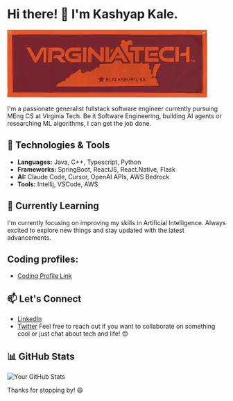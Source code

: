 # Hi there! 👋 I'm Kashyap Kale.

![Profile Banner](IMG_5572.png)

I'm a passionate generalist fullstack software engineer currently pursuing MEng CS at Virginia Tech. 
Be it Software Engineering, building AI agents or researching ML algorithms, I can get the job done. 

## 🔧 Technologies & Tools

- **Languages:** Java, C++, Typescript, Python
- **Frameworks:** SpringBoot, ReactJS, React.Native, Flask
- **AI:** Claude Code, Cursor, OpenAI APIs, AWS Bedrock
- **Tools:** Intellij, VSCode, AWS

## 🌱 Currently Learning

I'm currently focusing on improving my skills in Artificial Intelligence. Always excited to explore new things and stay updated with the latest advancements.

## Coding profiles:
- [Coding Profile Link](https://coding-kashyap.vercel.app/)

## 📫 Let's Connect

- [LinkedIn](https://www.linkedin.com/in/kashyapmkale/)
- [Twitter](https://twitter.com/kashyap_ai)
Feel free to reach out if you want to collaborate on something cool or just chat about tech and life! 😊

## 📊 GitHub Stats

![Your GitHub Stats](https://github-readme-stats.vercel.app/api?username=kashyapkale&show_icons=true&theme=radical)


Thanks for stopping by! 😄

